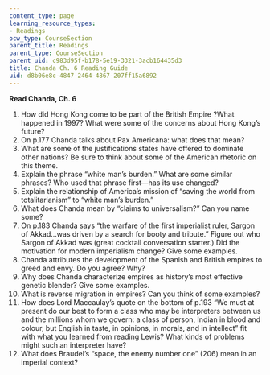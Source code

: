 ```yaml
---
content_type: page
learning_resource_types:
- Readings
ocw_type: CourseSection
parent_title: Readings
parent_type: CourseSection
parent_uid: c983d95f-b178-5e19-3321-3acb164435d3
title: Chanda Ch. 6 Reading Guide
uid: d8b06e8c-4847-2464-4867-207ff15a6892
---
```


**Read Chanda, Ch. 6**

1.  How did Hong Kong come to be part of the British Empire ?What happened in 1997? What were some of the concerns about Hong Kong’s future?
2.  On p.177 Chanda talks about Pax Americana: what does that mean?
3.  What are some of the justifications states have offered to dominate other nations? Be sure to think about some of the American rhetoric on this theme.
4.  Explain the phrase “white man’s burden.” What are some similar phrases? Who used that phrase first—has its use changed?
5.  Explain the relationship of America’s mission of “saving the world from totalitarianism” to “white man’s burden.”
6.  What does Chanda mean by “claims to universalism?” Can you name some?
7.  On p.183 Chanda says “the warfare of the first imperialist ruler, Sargon of Akkad...was driven by a search for booty and tribute.” Figure out who Sargon of Akkad was (great cocktail conversation starter.) Did the motivation for modern imperialism change? Give some examples.
8.  Chanda attributes the development of the Spanish and British empires to greed and envy. Do you agree? Why?
9.  Why does Chanda characterize empires as history’s most effective genetic blender? Give some examples.
10.  What is reverse migration in empires? Can you think of some examples?
11.  How does Lord Maccaulay’s quote on the bottom of p.193 “We must at present do our best to form a class who may be interpreters between us and the millions whom we govern: a class of person, Indian in blood and colour, but English in taste, in opinions, in morals, and in intellect” fit with what you learned from reading Lewis? What kinds of problems might such an interpreter have?
12.  What does Braudel’s “space, the enemy number one” (206) mean in an imperial context?